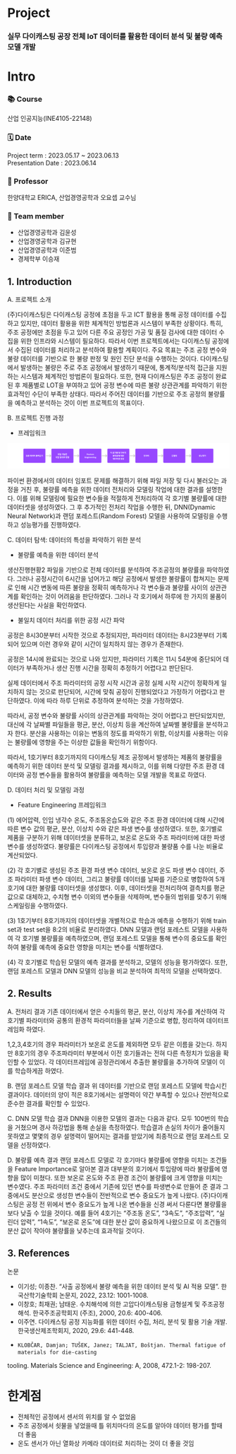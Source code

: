 # Project
### 실무 다이캐스팅 공장 전체 IoT 데이터를 활용한 데이터 분석 및 불량 예측 모델 개발

# Intro 
### 📚 Course
산업 인공지능(INE4105-22148) </br>
### 🗓️ Date 
Project term : 2023.05.17 ~ 2023.06.13 </br>
Presentation Date : 2023.06.14 </br>
### :man: Professor 
  한양대학교 ERICA, 산업경영공학과 오요셉 교수님 
### 👥 Team member 
  * 산업경영공학과 김윤성
  * 산업경영공학과 김규현
  * 산업경영공학과 이준범
  * 경제학부 이승재

## 1.  Introduction
A.	프로젝트 소개

(주)다이캐스팅은 다이캐스팅 공정에 초점을 두고 ICT 활용을 통해 공정 데이터를 수집하고 있지만, 데이터 활용을 위한 체계적인 방법론과 시스템이 부족한 상황이다. 특히, 주조 공정에만 초점을 두고 있어 다른 주요 공정인 가공 및 품질 검사에 대한 데이터 수집을 위한 인프라와 시스템이 필요하다. 따라서 이번 프로젝트에서는 다이캐스팅 공정에서 수집된 데이터를 처리하고 분석하여 활용할 계획이다. 주요 목표는 주조 공정 변수와 불량 데이터를 기반으로 한 불량 판정 및 원인 진단 분석을 수행하는 것이다. 다이캐스팅에서 발생하는 불량은 주로 주조 공정에서 발생하기 때문에, 통계적/분석적 접근을 지원하는 시스템과 체계적인 방법론이 필요하다. 또한, 현재 다이캐스팅은 주조 공정이 완료된 후 제품별로 LOT을 부여하고 있어 공정 변수에 따른 불량 상관관계를 파악하기 위한 효과적인 수단이 부족한 상태다. 따라서 주어진 데이터를 기반으로 주조 공정의 불량률을 예측하고 분석하는 것이 이번 프로젝트의 목표이다.

B.	프로젝트 진행 과정

-	프레임워크

<img src="./image/그림1.png">
 
파이썬 환경에서의 데이터 임포트 문제를 해결하기 위해 파일 저장 및 다시 불러오는 과정을 거친 후, 불량률 예측을 위한 데이터 전처리와 모델링 작업에 대한 결과를 설명한다. 이를 위해 모델링에 필요한 변수들을 적절하게 전처리하여 각 호기별 불량률에 대한 데이터셋을 생성하였다. 그 후 추가적인 전처리 작업을 수행한 뒤, DNN(Dynamic Neural Network)과 랜덤 포레스트(Random Forest) 모델을 사용하여 모델링을 수행하고 성능평가를 진행하였다.

C.	데이터 탐색: 데이터의 특성을 파악하기 위한 분석

-	불량률 예측을 위한 데이터 분석
 
생산진행현황2 파일을 기반으로 전체 데이터를 분석하여 주조공정의 불량률을 파악하였다. 그러나 공정시간이 6시간을 넘어가고 해당 공정에서 발생한 불량률이 합쳐지는 문제로 인해 시간 변동에 따른 불량을 정확히 예측하거나 각 변수들과 불량률 사이의 상관관계를 확인하는 것이 어려움을 판단하였다. 그러나 각 호기에서 하루에 한 가지의 물품이 생산된다는 사실을 확인하였다.
-	불일치 데이터 처리를 위한 공정 시간 파악
 

공정은 8시30분부터 시작한 것으로 추정되지만, 파라미터 데이터는 8시23분부터 기록되어 있으며 이런 경우와 같이 시간이 일치하지 않는 경우가 존재한다.

 

공정은 14시에 완료되는 것으로 나와 있지만, 파라미터 기록은 11시 54분에 중단되어 데이터가 부족하거나 생산 진행 시간을 정확히 추정하기 어렵다고 판단된다.

실제 데이터에서 주조 파라미터의 공정 시작 시간과 공정 실제 시작 시간이 정확하게 일치하지 않는 것으로 판단되어, 시간에 맞춰 공정이 진행되었다고 가정하기 어렵다고 판단하였다. 이에 따라 하루 단위로 추정하여 분석하는 것을 가정하였다.

따라서, 공정 변수와 불량률 사이의 상관관계를 파악하는 것이 어렵다고 판단되었지만, 대신에 각 날짜별 파일들을 평균, 분산, 이상치 등을 계산하여 날짜별 불량률을 분석하고자 한다. 분산을 사용하는 이유는 변동의 정도를 파악하기 위함, 이상치를 사용하는 이유는 불량률에 영향을 주는 이상한 값들을 확인하기 위함이다.

따라서, 1호기부터 8호기까지의 다이캐스팅 제조 공정에서 발생하는 제품의 불량률을 예측하기 위한 데이터 분석 및 모델링 결과를 제시하고, 이를 위해 다양한 주조 환경 데이터와 공정 변수들을 활용하여 불량률을 예측하는 모델 개발을 목표로 하였다.

D.	데이터 처리 및 모델링 과정

-	Feature Engineering 프레임워크
 

(1)	에어압력, 인입 냉각수 온도, 주조동온습도와 같은 주조 환경 데이터에 대해 시간에 따른 변수 값의 평균, 분산, 이상치 수와 같은 파생 변수를 생성하였다. 또한, 호기별로 제품을 구분하기 위해 데이터셋을 분류하고, 보온로 온도와 주조 파라미터에 대한 파생 변수를 생성하였다. 불량률은 다이캐스팅 공정에서 투입량과 불량품 수를 나눈 비율로 계산되었다.

(2)	각 호기별로 생성된 주조 환경 파생 변수 데이터, 보온로 온도 파생 변수 데이터, 주조 파라미터 파생 변수 데이터, 그리고 불량률 데이터를 날짜를 기준으로 병합하여 5개 호기에 대한 불량률 데이터셋을 생성했다. 이후, 데이터셋을 전처리하여 결측치를 평균값으로 대체하고, 수치형 변수 이외의 변수들을 삭제하며, 변수들의 범위를 맞추기 위해 스케일링을 수행하였다.

(3)	1호기부터 8호기까지의 데이터셋을 개별적으로 학습과 예측을 수행하기 위해 train set과 test set을 8:2의 비율로 분리하였다. DNN 모델과 랜덤 포레스트 모델을 사용하여 각 호기별 불량률을 예측하였으며, 랜덤 포레스트 모델을 통해 변수의 중요도를 확인하여 불량률 예측에 중요한 영향을 미치는 변수를 식별하였다.

(4)	각 호기별로 학습된 모델의 예측 결과를 분석하고, 모델의 성능을 평가하였다. 또한, 랜덤 포레스트 모델과 DNN 모델의 성능을 비교 분석하여 최적의 모델을 선택하였다.



## 2.	Results 
A.	전처리 결과
기존 데이터에서 얻은 수치들의 평균, 분산, 이상치 개수를 계산하여 각 호기별 파라미터와 공통의 환경적 파라미터들을 날짜 기준으로 병합, 정리하여 데이터프레임화 하였다.

1,2,3,4호기의 경우 파라미터가 보온로 온도를 제외하면 모두 같은 이름을 갖는다. 하지만 8호기의 경우 주조파라미터 부분에서 이전 호기들과는 전혀 다른 측정치가 있음을 확인할 수 있었다. 각 데이터프레임에 공정관리에서 추출한 불량률을 추가하여 모델이 이를 학습하게끔 하였다. 

B.	랜덤 포레스트 모델 학습 결과
위 데이터를 기반으로 랜덤 포레스트 모델에 학습시킨 결과이다. 데이터의 양이 적은 8호기에서는 설명력이 약간 부족할 수 있으나 전반적으로 준수한 결과를 확인할 수 있었다.

C.	DNN 모델 학습 결과
DNN을 이용한 모델의 결과는 다음과 같다. 모두 100번의 학습을 거쳤으며 경사 하강법을 통해 손실을 측정하였다. 학습결과 손실의 차이가 줄어들지 못하였고 몇몇의 경우 설명력이 떨어지는 결과를 받았기에 최종적으로 랜덤 포레스트 모델을 선정하였다.

D.	불량률 예측 결과
랜덤 포레스트 모델로 각 호기마다 불량률에 영향을 미치는 조건들을 Feature Importance로 알아본 결과 대부분의 호기에서 투입량에 따라 불량률에 영향을 많이 미쳤다. 또한 보온로 온도와 주조 환경 조건이 불량률에 크게 영향을 미치는 변수였다. 주조 파라미터 조건 중에서 기존에 있던 변수를 파생변수로 만들어 준 결과 그 중에서도 분산으로 생성한 변수들이 전반적으로 변수 중요도가 높게 나왔다. 
(주)다이캐스팅은 공정 전 위에서 변수 중요도가 높게 나온 변수들을 신경 써서 다룬다면 불량률을 보다 낮출 수 있을 것이다. 예를 들어 4호기는 “주조동 온도”, “3속도”, “주조압력”, “실린더 압력”, “1속도”, “보온로 온도”에 대한 분산 값이 중요하게 나왔으므로 이 조건들의 분산 값이 작아야 불량률을 낮추는데 효과적일 것이다.


## 3. References
논문
-   이기성; 이종찬. “사출 공정에서 불량 예측을 위한 데이터 분석 및 AI 적용 모델”. 
한국산학기술학회 논문지, 2022, 23.12: 1001-1008.
-   이창호; 최재권; 남태운. 수치해석에 의한 고압다이캐스팅용 금형설계 및 
주조공정해석. 한국주조공학회지 (주조), 2000, 20.6: 400-406.
-   이주연. 다이캐스팅 공정 지능화를 위한 데이터 수집, 처리, 분석 및 활용 기술 
개발. 한국생산제조학회지, 2020, 29.6: 441-448.
-     KLOBČAR, Damjan; TUŠEK, Janez; TALJAT, Boštjan. Thermal fatigue of materials for die-casting 
tooling. Materials Science and Engineering: A, 2008, 472.1-2: 198-207.


# 한계점
- 전체적인 공정에서 센서의 위치를 알 수 없었음
- 주조 공정에서 쇳물을 넣었을때 틀 위치마다의 온도를 알아야 데이터 평가를 할때 더 좋음
- 온도 센서가 아닌 열화상 카메라 데이터로 처리하는 것이 더 좋을 것임
